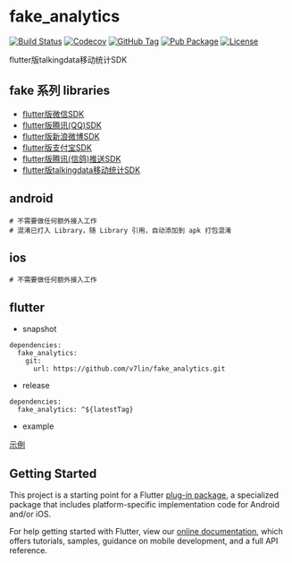 # fake_analytics

[![Build Status](https://cloud.drone.io/api/badges/v7lin/fake_analytics/status.svg)](https://cloud.drone.io/v7lin/fake_analytics)
[![Codecov](https://codecov.io/gh/v7lin/fake_analytics/branch/master/graph/badge.svg)](https://codecov.io/gh/v7lin/fake_analytics)
[![GitHub Tag](https://img.shields.io/github/tag/v7lin/fake_analytics.svg)](https://github.com/v7lin/fake_analytics/releases)
[![Pub Package](https://img.shields.io/pub/v/fake_analytics.svg)](https://pub.dartlang.org/packages/fake_analytics)
[![License](https://img.shields.io/badge/License-Apache%202.0-blue.svg)](https://github.com/v7lin/fake_analytics/blob/master/LICENSE)

flutter版talkingdata移动统计SDK

## fake 系列 libraries

* [flutter版微信SDK](https://github.com/v7lin/fake_wechat)
* [flutter版腾讯(QQ)SDK](https://github.com/v7lin/fake_tencent)
* [flutter版新浪微博SDK](https://github.com/v7lin/fake_weibo)
* [flutter版支付宝SDK](https://github.com/v7lin/fake_alipay)
* [flutter版腾讯(信鸽)推送SDK](https://github.com/v7lin/fake_push)
* [flutter版talkingdata移动统计SDK](https://github.com/v7lin/fake_analytics)

## android

````
# 不需要做任何额外接入工作
# 混淆已打入 Library，随 Library 引用，自动添加到 apk 打包混淆
````

## ios

````
# 不需要做任何额外接入工作
````

## flutter

* snapshot

````
dependencies:
  fake_analytics:
    git:
      url: https://github.com/v7lin/fake_analytics.git
````

* release

````
dependencies:
  fake_analytics: ^${latestTag}
````

* example

[示例](./example/lib/main.dart)

## Getting Started

This project is a starting point for a Flutter
[plug-in package](https://flutter.io/developing-packages/),
a specialized package that includes platform-specific implementation code for
Android and/or iOS.

For help getting started with Flutter, view our 
[online documentation](https://flutter.io/docs), which offers tutorials, 
samples, guidance on mobile development, and a full API reference.

